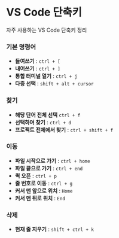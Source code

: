 # VS Code 단축키

자주 사용하는 VS Code 단축키 정리

### 기본 명령어

- **들여쓰기** : `ctrl + [`
- **내어쓰기** : `ctrl + ]`
- **통합 터미널 열기** : `ctrl + j`
- **다중 선택** : `shift + alt + cursor`

### 찾기

- **해당 단어 전체 선택** `ctrl + f`
- **선택하며 찾기** : `ctrl + d`
- **프로젝트 전체에서 찾기** : `ctrl + shift + f`

### 이동

- **파일 시작으로 가기** : `ctrl + home`
- **파일 끝으로 가기** : `ctrl + end`
- **퀵 오픈** : `ctrl + p`
- **줄 번호로 이동** : `ctrl + g`
- **커서 맨 앞으로 위치** : `Home`
- **커서 맨 뒤로 위치** : `End`

### 삭제

- **현재 줄 지우기** : `shift + ctrl + k`
